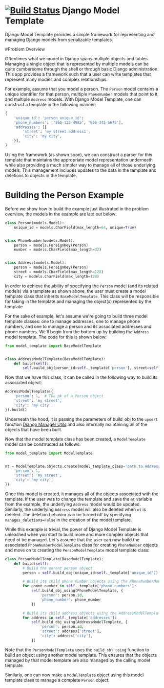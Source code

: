 [![Build Status](https://travis-ci.org/ambitioninc/django-entity.png)](https://travis-ci.org/ambitioninc/django-model-template)
Django Model Template
==================
Django Model Template provides a simple framework for representing and managing Django models from serializable templates.


#Problem Overview

Oftentimes what we model in Django spans multiple objects and tables. Managing a single object that is represented by multiple models can be quite cumbersome through the shell or through basic Django administration. This app provides a framework such that a user can write templates that represent many models and complex relationships.

For example, assume that you model a person. The ``Person`` model contains a unique identifier for that person, multiple ``PhoneNumber`` models that point to it, and multiple ``Address`` models. With Django Model Template, one can construct a template in the following manner:

```python
{
    'unique_id': 'person_unique_id':
    'phone_numbers': ['865-123-4985', '956-345-5678'],
    'addresses': [{
        'street': 'my street address1',
        'city': 'my city',
    }],
}
```

Using the framework (as shown soon), we can construct a parser for this template that maintains the appropriate model representation underneath while also providing a much simpler way to manage all of those underlying models. This management includes updates to the data in the template and deletions to objects in the template.

# Building the Person Example
Before we show how to build the example just illustrated in the problem overview, the models in the example are laid out below:

```python
class Person(models.Model):
    unique_id = models.CharField(max_length=64, unique=True)


class PhoneNumber(models.Model):
    person = models.ForeignKey(Person)
    number = models.CharField(max_length=32)


class Address(models.Model):
    person = models.ForeignKey(Person)
    street = models.CharField(max_length=128)
    city = models.CharField(max_length=128)
```

In order to achieve the ability of specifying the ``Person`` model (and its related models) via a template as shown above, the user must create a model template class that inherits ``BaseModelTemplate``. This class will be responsible for taking in the template and managing the object(s) represented by the template.

For the sake of example, let's assume we're going to build three model template classes: one to manage addresses, one to manage phone numbers, and one to manage a person and its associated addresses and phone numbers. We'll begin from the bottom up by building the ``Address`` model template. The code for this is shown below:

```python
from model_template import BaseModelTemplate


class AddressModelTemplate(BaseModelTemplate):
    def build(self):
        self.build_obj(person_id=self._template['person'], street=self._template['street'], city=self._template['city'])
```

Now that we have this class, it can be called in the following way to build its associated object:

```python
AddressModelTemplate({
    'person': 1,  # The pk of a Person object
    'street': 'my street',
    'city': 'my city',
}).build()
```

Underneath the hood, it is passing the parameters of build_obj to the ``upsert`` function [Django Manager Utils](https://github.com/ambitioninc/django-manager-utils) and also internally maintaining all of the objects that have been built.

Now that the model template class has been created, a ``ModelTemplate`` model can be constructed as follows:

```python
from model_template import ModelTemplate


mt = ModelTemplate.objects.create(model_template_class='path.to.AddressModelTemplate', template={
    'person': 1,
    'street': 'my street',
    'city': 'my city',
})
```

Once this model is created, it manages all of the objects associated with the template. If the user was to change the template and save the ``mt`` variable from the example, the underlying ``Address`` model would be updated. Similarly, the underlying ``Address`` model will also be deleted when ``mt`` is deleted. The deletion behavior can be turned off by specifying ``manages_deletions=False`` in the creation of the model template.

While this example is trivial, the power of Django Model Template is unleashed when you start to build more and more complex objects that need ot be managed. Let's assume that the user can now build the associated ``PhoneNumberModelTemplate`` class for creating ``PhoneNumber`` objects and move on to creating the ``PersonModelTemplate`` model template class:

```python
class PersonModelTemplate(BaseModelTemplate):
    def build(self):
        # Build the parent person object
        person = self.build_obj(unique_id=self._template['unique_id'])

        # Build its child phone number objects using the PhoneNumberModelTemplate
        for phone_number in self._template['phone_numbers']:
            self.build_obj_using(PhoneModelTemplate, {
                'person': person.id,
                'phone_number': phone_number
            })

        # Build its child address objects using the AddressModelTemplate
        for address in self._template['addresses']:
            self.build_obj_using(AddressModelTemplate, {
                'person': person.id,
                'street': address['street'],
                'city': address['city'],
            })
```

Note that the ``PersonModelTemplate`` uses the ``build_obj_using`` function to build an object using another model template. This ensures that the objects managed by that model template are also managed by the calling model template.

Similarly, one can now make a ``ModelTemplate`` object using this model template class to manage a complete ``Person`` object.
